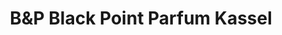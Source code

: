 ---
title: "B&P Black Point Parfum Kassel"
url: /kassel/bundp-black-point-parfum-kassel/
shop: Kosmetik
---